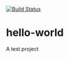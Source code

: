 [![Build Status](https://travis-ci.org/ZhangJunQCC/hello-world.svg?branch=master)](https://travis-ci.org/ZhangJunQCC/hello-world)
# hello-world
A test project
